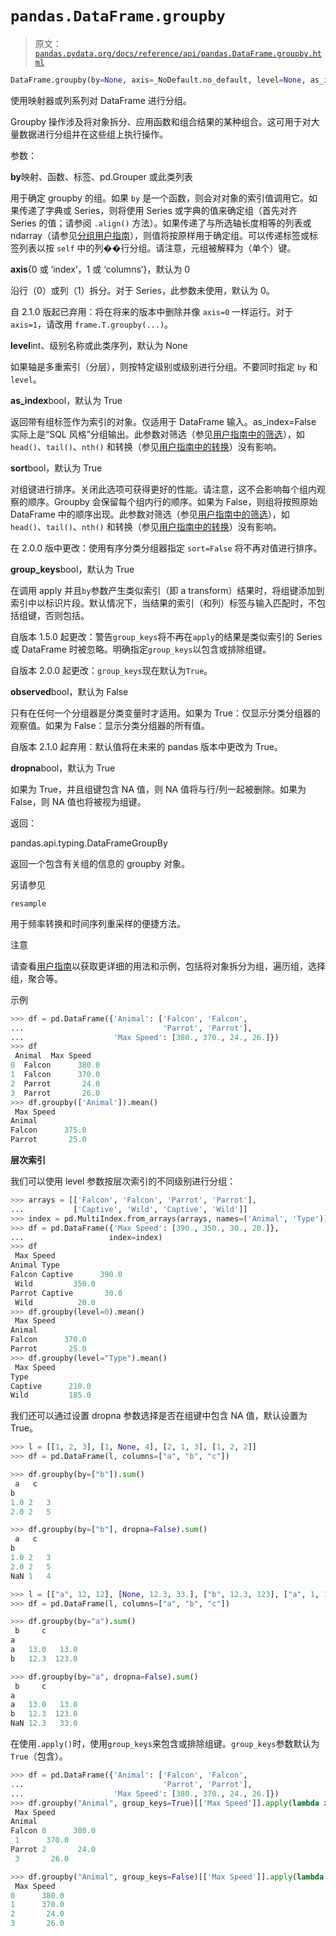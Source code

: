 # `pandas.DataFrame.groupby`

> 原文：[`pandas.pydata.org/docs/reference/api/pandas.DataFrame.groupby.html`](https://pandas.pydata.org/docs/reference/api/pandas.DataFrame.groupby.html)

```py
DataFrame.groupby(by=None, axis=_NoDefault.no_default, level=None, as_index=True, sort=True, group_keys=True, observed=_NoDefault.no_default, dropna=True)
```

使用映射器或列系列对 DataFrame 进行分组。

Groupby 操作涉及将对象拆分、应用函数和组合结果的某种组合。这可用于对大量数据进行分组并在这些组上执行操作。

参数：

**by**映射、函数、标签、pd.Grouper 或此类列表

用于确定 groupby 的组。如果 `by` 是一个函数，则会对对象的索引值调用它。如果传递了字典或 Series，则将使用 Series 或字典的值来确定组（首先对齐 Series 的值；请参阅 `.align()` 方法）。如果传递了与所选轴长度相等的列表或 ndarray（请参见[分组用户指南](https://pandas.pydata.org/pandas-docs/stable/user_guide/groupby.html#splitting-an-object-into-groups)），则值将按原样用于确定组。可以传递标签或标签列表以按 `self` 中的列��行分组。请注意，元组被解释为（单个）键。

**axis**{0 或 ‘index’，1 或 ‘columns’}，默认为 0

沿行（0）或列（1）拆分。对于 Series，此参数未使用，默认为 0。

自 2.1.0 版起已弃用：将在将来的版本中删除并像 `axis=0` 一样运行。对于 `axis=1`，请改用 `frame.T.groupby(...)`。

**level**int、级别名称或此类序列，默认为 None

如果轴是多重索引（分层），则按特定级别或级别进行分组。不要同时指定 `by` 和 `level`。

**as_index**bool，默认为 True

返回带有组标签作为索引的对象。仅适用于 DataFrame 输入。as_index=False 实际上是“SQL 风格”分组输出。此参数对筛选（参见[用户指南中的筛选](https://pandas.pydata.org/docs/dev/user_guide/groupby.html#filtration)），如 `head()`、`tail()`、`nth()` 和转换（参见[用户指南中的转换](https://pandas.pydata.org/docs/dev/user_guide/groupby.html#transformation)）没有影响。

**sort**bool，默认为 True

对组键进行排序。关闭此选项可获得更好的性能。请注意，这不会影响每个组内观察的顺序。Groupby 会保留每个组内行的顺序。如果为 False，则组将按照原始 DataFrame 中的顺序出现。此参数对筛选（参见[用户指南中的筛选](https://pandas.pydata.org/docs/dev/user_guide/groupby.html#filtration)），如 `head()`、`tail()`、`nth()` 和转换（参见[用户指南中的转换](https://pandas.pydata.org/docs/dev/user_guide/groupby.html#transformation)）没有影响。

在 2.0.0 版中更改：使用有序分类分组器指定 `sort=False` 将不再对值进行排序。

**group_keys**bool，默认为 True

在调用 apply 并且`by`参数产生类似索引（即 a transform）结果时，将组键添加到索引中以标识片段。默认情况下，当结果的索引（和列）标签与输入匹配时，不包括组键，否则包括。

自版本 1.5.0 起更改：警告`group_keys`将不再在`apply`的结果是类似索引的 Series 或 DataFrame 时被忽略。明确指定`group_keys`以包含或排除组键。

自版本 2.0.0 起更改：`group_keys`现在默认为`True`。

**observed**bool，默认为 False

只有在任何一个分组器是分类变量时才适用。如果为 True：仅显示分类分组器的观察值。如果为 False：显示分类分组器的所有值。

自版本 2.1.0 起弃用：默认值将在未来的 pandas 版本中更改为 True。

**dropna**bool，默认为 True

如果为 True，并且组键包含 NA 值，则 NA 值将与行/列一起被删除。如果为 False，则 NA 值也将被视为组键。

返回：

pandas.api.typing.DataFrameGroupBy

返回一个包含有关组的信息的 groupby 对象。

另请参见

`resample`

用于频率转换和时间序列重采样的便捷方法。

注意

请查看[用户指南](https://pandas.pydata.org/pandas-docs/stable/groupby.html)以获取更详细的用法和示例，包括将对象拆分为组，遍历组，选择组，聚合等。

示例

```py
>>> df = pd.DataFrame({'Animal': ['Falcon', 'Falcon',
...                               'Parrot', 'Parrot'],
...                    'Max Speed': [380., 370., 24., 26.]})
>>> df
 Animal  Max Speed
0  Falcon      380.0
1  Falcon      370.0
2  Parrot       24.0
3  Parrot       26.0
>>> df.groupby(['Animal']).mean()
 Max Speed
Animal
Falcon      375.0
Parrot       25.0 
```

**层次索引**

我们可以使用 level 参数按层次索引的不同级别进行分组：

```py
>>> arrays = [['Falcon', 'Falcon', 'Parrot', 'Parrot'],
...           ['Captive', 'Wild', 'Captive', 'Wild']]
>>> index = pd.MultiIndex.from_arrays(arrays, names=('Animal', 'Type'))
>>> df = pd.DataFrame({'Max Speed': [390., 350., 30., 20.]},
...                   index=index)
>>> df
 Max Speed
Animal Type
Falcon Captive      390.0
 Wild         350.0
Parrot Captive       30.0
 Wild          20.0
>>> df.groupby(level=0).mean()
 Max Speed
Animal
Falcon      370.0
Parrot       25.0
>>> df.groupby(level="Type").mean()
 Max Speed
Type
Captive      210.0
Wild         185.0 
```

我们还可以通过设置 dropna 参数选择是否在组键中包含 NA 值，默认设置为 True。

```py
>>> l = [[1, 2, 3], [1, None, 4], [2, 1, 3], [1, 2, 2]]
>>> df = pd.DataFrame(l, columns=["a", "b", "c"]) 
```

```py
>>> df.groupby(by=["b"]).sum()
 a   c
b
1.0 2   3
2.0 2   5 
```

```py
>>> df.groupby(by=["b"], dropna=False).sum()
 a   c
b
1.0 2   3
2.0 2   5
NaN 1   4 
```

```py
>>> l = [["a", 12, 12], [None, 12.3, 33.], ["b", 12.3, 123], ["a", 1, 1]]
>>> df = pd.DataFrame(l, columns=["a", "b", "c"]) 
```

```py
>>> df.groupby(by="a").sum()
 b     c
a
a   13.0   13.0
b   12.3  123.0 
```

```py
>>> df.groupby(by="a", dropna=False).sum()
 b     c
a
a   13.0   13.0
b   12.3  123.0
NaN 12.3   33.0 
```

在使用`.apply()`时，使用`group_keys`来包含或排除组键。`group_keys`参数默认为`True`（包含）。

```py
>>> df = pd.DataFrame({'Animal': ['Falcon', 'Falcon',
...                               'Parrot', 'Parrot'],
...                    'Max Speed': [380., 370., 24., 26.]})
>>> df.groupby("Animal", group_keys=True)[['Max Speed']].apply(lambda x: x)
 Max Speed
Animal
Falcon 0      380.0
 1      370.0
Parrot 2       24.0
 3       26.0 
```

```py
>>> df.groupby("Animal", group_keys=False)[['Max Speed']].apply(lambda x: x)
 Max Speed
0      380.0
1      370.0
2       24.0
3       26.0 
```
